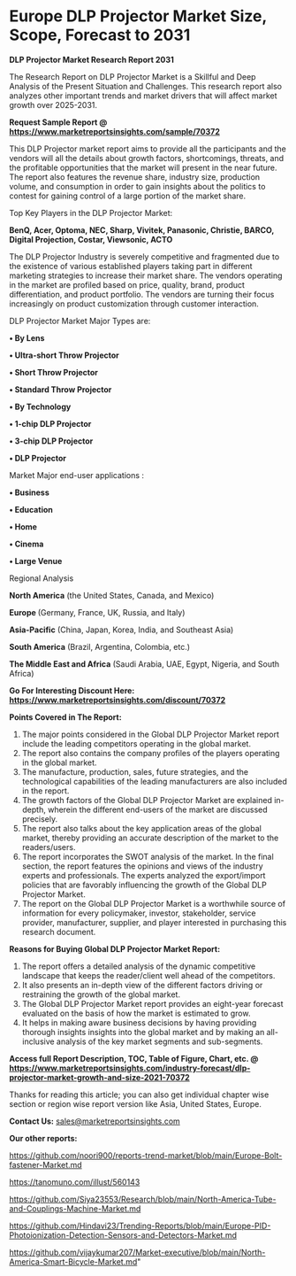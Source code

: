 # Europe DLP Projector Market Size, Scope, Forecast to 2031

<strong>DLP Projector Market Research Report 2031</strong>

The Research Report on DLP Projector Market is a Skillful and Deep Analysis of the Present Situation and Challenges. This research report also analyzes other important trends and market drivers that will affect market growth over 2025-2031.

<strong>Request Sample Report @ <a href=https://www.marketreportsinsights.com/sample/70372>https://www.marketreportsinsights.com/sample/70372</a></strong>

This DLP Projector market report aims to provide all the participants and the vendors will all the details about growth factors, shortcomings, threats, and the profitable opportunities that the market will present in the near future. The report also features the revenue share, industry size, production volume, and consumption in order to gain insights about the politics to contest for gaining control of a large portion of the market share.

Top Key Players in the DLP Projector Market:

<strong>BenQ, Acer, Optoma, NEC, Sharp, Vivitek, Panasonic, Christie, BARCO, Digital Projection, Costar, Viewsonic, ACTO</strong>

The DLP Projector Industry is severely competitive and fragmented due to the existence of various established players taking part in different marketing strategies to increase their market share. The vendors operating in the market are profiled based on price, quality, brand, product differentiation, and product portfolio. The vendors are turning their focus increasingly on product customization through customer interaction.

DLP Projector Market Major Types are:

<strong>• By Lens

• Ultra-short Throw Projector

• Short Throw Projector

• Standard Throw Projector

• By Technology

• 1-chip DLP Projector

• 3-chip DLP Projector

• DLP Projector</strong>

Market Major end-user applications :

<strong>• Business

• Education

• Home

• Cinema

• Large Venue</strong>

Regional Analysis

</u><strong><b>North America</b></strong> (the United States, Canada, and Mexico)

<strong><b>Europe </b></strong>(Germany, France, UK, Russia, and Italy)

<strong><b>Asia-Pacific</b></strong> (China, Japan, Korea, India, and Southeast Asia)

<strong><b>South America</b></strong> (Brazil, Argentina, Colombia, etc.)

<strong><b>The Middle East and Africa</b></strong> (Saudi Arabia, UAE, Egypt, Nigeria, and South Africa)

<strong>Go For Interesting Discount Here: <a href=https://www.marketreportsinsights.com/discount/70372>https://www.marketreportsinsights.com/discount/70372</a></strong>

<strong>Points Covered in The Report:</strong>
<ol>
  <li>The major points considered in the Global DLP Projector Market report include the leading competitors operating in the global market.</li>
  <li>The report also contains the company profiles of the players operating in the global market.</li>
  <li>The manufacture, production, sales, future strategies, and the technological capabilities of the leading manufacturers are also included in the report.</li>
  <li>The growth factors of the Global DLP Projector Market are explained in-depth, wherein the different end-users of the market are discussed precisely.</li>
  <li>The report also talks about the key application areas of the global market, thereby providing an accurate description of the market to the readers/users.</li>
  <li>The report incorporates the SWOT analysis of the market. In the final section, the report features the opinions and views of the industry experts and professionals. The experts analyzed the export/import policies that are favorably influencing the growth of the Global DLP Projector Market.</li>
  <li>The report on the Global DLP Projector Market is a worthwhile source of information for every policymaker, investor, stakeholder, service provider, manufacturer, supplier, and player interested in purchasing this research document.</li>
</ol>
<strong>Reasons for Buying Global DLP Projector Market Report:</strong>

<ol>
  <li>The report offers a detailed analysis of the dynamic competitive landscape that keeps the reader/client well ahead of the competitors.</li>
  <li>It also presents an in-depth view of the different factors driving or restraining the growth of the global market.</li>
  <li>The Global DLP Projector Market report provides an eight-year forecast evaluated on the basis of how the market is estimated to grow.</li>
  <li>It helps in making aware business decisions by having providing thorough insights insights into the global market and by making an all-inclusive analysis of the key market segments and sub-segments.</li>
</ol>
<strong>Access full Report Description, TOC, Table of Figure, Chart, etc. @ <a href=https://www.marketreportsinsights.com/industry-forecast/dlp-projector-market-growth-and-size-2021-70372>https://www.marketreportsinsights.com/industry-forecast/dlp-projector-market-growth-and-size-2021-70372</a></strong>


Thanks for reading this article; you can also get individual chapter wise section or region wise report version like Asia, United States, Europe.

<strong>Contact Us:</strong>
sales@marketreportsinsights.com

<strong>Our other reports:</strong>

<a href=https://github.com/noori900/reports-trend-market/blob/main/Europe-Bolt-fastener-Market.md>https://github.com/noori900/reports-trend-market/blob/main/Europe-Bolt-fastener-Market.md</a>

<a href=https://tanomuno.com/illust/560143>https://tanomuno.com/illust/560143</a>

<a href=https://github.com/Siya23553/Research/blob/main/North-America-Tube-and-Couplings-Machine-Market.md>https://github.com/Siya23553/Research/blob/main/North-America-Tube-and-Couplings-Machine-Market.md</a>

<a href=https://github.com/Hindavi23/Trending-Reports/blob/main/Europe-PID-Photoionization-Detection-Sensors-and-Detectors-Market.md>https://github.com/Hindavi23/Trending-Reports/blob/main/Europe-PID-Photoionization-Detection-Sensors-and-Detectors-Market.md</a>

<a href=https://github.com/vijaykumar207/Market-executive/blob/main/North-America-Smart-Bicycle-Market.md>https://github.com/vijaykumar207/Market-executive/blob/main/North-America-Smart-Bicycle-Market.md</a>"
